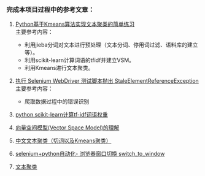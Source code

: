 
### 完成本项目过程中的参考文章：
1. [Python基于Kmeans算法实现文本聚类的简单练习](https://blog.csdn.net/weixin_41276745/article/details/79611259)   
主要参考内容：
   - 利用jieba分词对文本进行预处理（文本分词、停用词过滤、语料库的建立等）。
   - 利用scikit-learn计算词语的tfidf并建立VSM。
   - 利用Kmeans进行文本聚类。   

2. [执行 Selenium WebDriver 测试脚本抛出 StaleElementReferenceException](https://blog.csdn.net/lihaiping_/article/details/13506431)   
主要参考内容：
   - 爬取数据过程中的错误识别

3. [python scikit-learn计算tf-idf词语权重](https://blog.csdn.net/liuxuejiang158blog/article/details/31360765) 
    
4. [向量空间模型(Vector Space Model)的理解](https://www.cnblogs.com/hapjin/p/8687527.html)
5. [中文文本聚类（切词以及Kmeans聚类）](https://www.cnblogs.com/zhuimengzhe/p/7818336.html)
6. [selenium+python自动化- 浏览器窗口切换 switch_to_window](https://blog.csdn.net/yinlin330/article/details/82496962)
7. [文本聚类](https://github.com/hankcs/HanLP/wiki/%E6%96%87%E6%9C%AC%E8%81%9A%E7%B1%BB)
